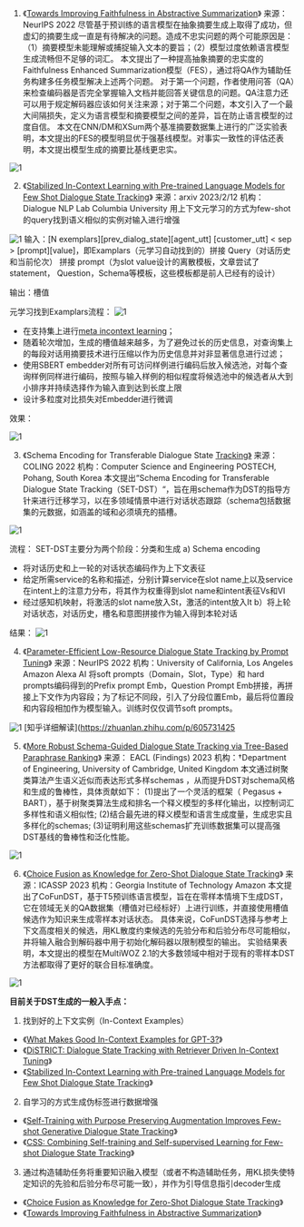 1. 《[Towards Improving Faithfulness in Abstractive
Summarization](https://arxiv.org/pdf/2210.01877.pdf)》
来源：NeurIPS 2022
尽管基于预训练的语言模型在抽象摘要生成上取得了成功，但虚幻的摘要生成一直是有待解决的问题。造成不忠实问题的两个可能原因是：（1）摘要模型未能理解或捕捉输入文本的要旨；（2）模型过度依赖语言模型生成流畅但不足够的词汇。
本文提出了一种提高抽象摘要的忠实度的Faithfulness Enhanced Summarization模型（FES），通过将QA作为辅助任务构建多任务模型解决上述两个问题。
对于第一个问题，作者使用问答（QA）来检查编码器是否完全掌握输入文档并能回答关键信息的问题。QA注意力还可以用于规定解码器应该如何关注来源；对于第二个问题，本文引入了一个最大间隔损失，定义为语言模型和摘要模型之间的差异，旨在防止语言模型的过度自信。
本文在CNN/DM和XSum两个基准摘要数据集上进行的广泛实验表明，本文提出的FES的模型明显优于强基线模型。对事实一致性的评估还表明，本文提出模型生成的摘要比基线更忠实。

![1](https://user-images.githubusercontent.com/81131836/227718983-45c40d0a-a5ed-45bf-a13e-e554c9b88204.png)

2. 《[Stabilized In-Context Learning with Pre-trained Language Models for Few Shot Dialogue State Tracking](https://arxiv.org/pdf/2302.05932.pdf)》
来源：arxiv 2023/2/12 
机构：Dialogue NLP Lab Columbia University
用上下文元学习的方式为few-shot 的query找到语义相似的实例对输入进行增强

![1](https://user-images.githubusercontent.com/81131836/227719298-bf320931-8bc5-49ab-91b0-d25993c12b5a.png)
输入：[N exemplars][prev_dialog_state][agent_utt]
[customer_utt] < sep > [prompt][value]，即Examplars（元学习自动找到的）拼接 Query（对话历史和当前伦次） 拼接 prompt（为slot value设计的离散模板，文章尝试了statement， Question，Schema等模板，这些模板都是前人已经有的设计）

输出：槽值

元学习找到Examplars流程：
![1](https://user-images.githubusercontent.com/81131836/227719809-fc1d1a5e-8f59-4442-bb81-cb9512bcbb31.png)

- 在支持集上进行[meta incontext learning](https://zhuanlan.zhihu.com/p/450731895)；
- 随着轮次增加，生成的槽值越来越多，为了避免过长的历史信息，对查询集上的每段对话用摘要技术进行压缩以作为历史信息并对非显著信息进行过滤；
- 使用SBERT embedder对所有可访问样例进行编码后放入候选池，对每个查询样例同样进行编码，按照与输入样例的相似程度将候选池中的候选者从大到小排序并持续选择作为输入直到达到长度上限
- 设计多粒度对比损失对Embedder进行微调

效果：

![1](https://user-images.githubusercontent.com/81131836/227720910-bbdb7f4a-0136-4a24-bc01-1713e3cfe8a8.png)

3. 《Schema Encoding for Transferable Dialogue State [Tracking》](https://aclanthology.org/2022.coling-1.28.pdf)
来源：COLING 2022
机构：Computer Science and Engineering
POSTECH, Pohang, South Korea
本文提出“Schema Encoding for Transferable Dialogue State Tracking（SET-DST）“，旨在用schema作为DST的指导方针来进行迁移学习，以在多领域情景中进行对话状态跟踪（schema包括数据集的元数据，如涵盖的域和必须填充的插槽。

![1](https://user-images.githubusercontent.com/81131836/227724457-3ce2a52d-eb4d-46c1-b163-04e5a4451353.png)

流程：
SET-DST主要分为两个阶段：分类和生成
a) Schema encoding
- 将对话历史和上一轮的对话状态编码作为上下文表征
- 给定所需service的名称和描述，分别计算service在slot name上以及service在intent上的注意力分布，将其作为权重得到slot name和intent表征Vs和VI
- 经过感知机映射，将激活的slot name放入St，激活的intent放入It
b）将上轮对话状态，对话历史，槽名和意图拼接作为输入得到本轮对话

结果：
![1](https://user-images.githubusercontent.com/81131836/227726543-1a8f4dce-462d-4436-9585-a9b726f900ba.png)

4. 《[Parameter-Efficient Low-Resource
Dialogue State Tracking by Prompt Tuning](https://arxiv.org/pdf/2301.10915.pdf)》
来源：NeurIPS 2022
机构：University of California, Los Angeles   Amazon Alexa AI
将soft prompts（Domain，Slot，Type）和 hard prompts编码得到的Prefix prompt Emb，Question Prompt Emb拼接，再拼接上下文作为内容段；为了标记不同段，引入了分段位置Emb，最后将位置段和内容段相加作为模型输入。训练时仅仅调节soft prompts。

![1](https://user-images.githubusercontent.com/81131836/227727063-d1a72d5f-0760-44a4-9f0a-e40aed6f5780.png)
[知乎详细解读](https://zhuanlan.zhihu.com/p/605731425

5. 《[More Robust Schema-Guided Dialogue State Tracking via Tree-Based Paraphrase Ranking](https://arxiv.org/pdf/2303.09905.pdf)》
来源： EACL (Findings) 2023
机构：†Department of Engineering, University of Cambridge, United Kingdom
本文通过树聚类算法产生语义近似而表达形式多样schemas ，从而提升DST对schema风格和生成的鲁棒性，具体贡献如下：
(1)提出了一个灵活的框架（ Pegasus + BART），基于树聚类算法生成和排名一个释义模型的多样化输出，以控制词汇多样性和语义相似性;
(2)结合最先进的释义模型和语言生成度量，生成忠实且多样化的schemas;
(3)证明利用这些schemas扩充训练数据集可以提高强DST基线的鲁棒性和泛化性能。

![1](https://user-images.githubusercontent.com/81131836/227747190-f6fc2f1a-01e7-4933-a375-c1758f347616.png)

6. 《[Choice Fusion as Knowledge for Zero-Shot Dialogue State Tracking](https://arxiv.org/pdf/2302.13013.pdf)》
来源：ICASSP 2023
机构：Georgia Institute of Technology   Amazon
本文提出了CoFunDST，基于T5预训练语言模型，旨在在零样本情境下生成DST，它在领域无关的QA数据集（槽值对已经标好）上进行训练，并直接使用槽值候选作为知识来生成零样本对话状态。
具体来说，CoFunDST选择与参考上下文高度相关的候选，用KL散度约束候选的先验分布和后验分布尽可能相似，并将输入融合到解码器中用于初始化解码器以限制模型的输出。
实验结果表明，本文提出的模型在MultiWOZ 2.1的大多数领域中相对于现有的零样本DST方法都取得了更好的联合目标准确度。

![1](https://user-images.githubusercontent.com/81131836/227747586-d3178184-20c7-4781-bb32-c8cea8e22f69.png)

**目前关于DST生成的一般入手点：**
1. 找到好的上下文实例（In-Context Examples）

- 《[What Makes Good In-Context Examples for GPT-3?](https://aclanthology.org/2022.deelio-1.10.pdf)》
- 《[DiSTRICT: Dialogue State Tracking with Retriever Driven In-Context
Tuning](https://arxiv.org/pdf/2212.02851.pdf)》
- 《[Stabilized In-Context Learning with Pre-trained Language Models for Few Shot Dialogue State Tracking](https://arxiv.org/pdf/2302.05932.pdf)》

2. 自学习的方式生成伪标签进行数据增强
- 《[Self-Training with Purpose Preserving Augmentation Improves Few-shot Generative Dialogue State Tracking](https://arxiv.org/pdf/2211.09379.pdf)》
- 《[CSS: Combining Self-training and Self-supervised Learning for Few-shot Dialogue State Tracking](https://arxiv.org/pdf/2210.05146.pdf)》
3. 通过构造辅助任务将重要知识融入模型（或者不构造辅助任务，用KL损失使特定知识的先验和后验分布尽可能一致），并作为引导信息指引decoder生成

- 《[Choice Fusion as Knowledge for Zero-Shot Dialogue State Tracking](https://arxiv.org/pdf/2302.13013.pdf)》
- 《[Towards Improving Faithfulness in Abstractive
Summarization](https://arxiv.org/pdf/2210.01877.pdf)》

